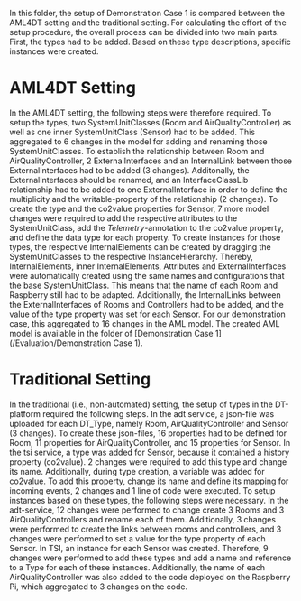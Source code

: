 In this folder, the setup of Demonstration Case 1 is compared between the AML4DT setting and the traditional setting.
For calculating the effort of the setup procedure, the overall process can be divided into two main parts. First, the types had to be added. Based on these type descriptions, specific instances were created.

# AML4DT Setting
In the AML4DT setting, the following steps were therefore required. 
To setup the types, two SystemUnitClasses (Room and AirQualityController) as well as one inner SystemUnitClass (Sensor) had to be added. This aggregated to 6 changes in the model for adding and renaming those SystemUnitClasses. To establish the relationship between Room and AirQualityController, 2 ExternalInterfaces and an InternalLink between those ExternalInterfaces had to be added (3 changes). Additonally, the ExternalInterfaces should be renamed, and an InterfaceClassLib relationship had to be added to one ExternalInterface in order to define the multiplicity and the writable-property of the relationship (2 changes). To create the type and the co2value properties for Sensor, 7 more model changes were required to add the respective attributes to the SystemUnitClass, add the *Telemetry*-annotation to the co2value property, and define the data type for each property. To create instances for those types, the respective InternalElements can be created by dragging the SystemUnitClasses to the respective InstanceHierarchy. Thereby, InternalElements, inner InternalElements, Attributes and ExternalInterfaces were automatically created using the same names and configurations that the base SystemUnitClass. This means that the name of each Room and Raspberry still had to be adapted. Additionally, the InternalLinks between the ExternalInterfaces of Rooms and Controllers had to be added, and the value of the type property was set for each Sensor. For our demonstration case, this aggregated to 16 changes in the AML model. The created AML model is available in the folder of [Demonstration Case 1](/Evaluation/Demonstration Case 1).

# Traditional Setting
In the traditional (i.e., non-automated) setting, the setup of types in the DT-platform required the following steps. In the adt service, a json-file was uploaded for each DT_Type, namely Room, AirQualityController and Sensor (3 changes). To create these json-files, 16 properties had to be defined for Room, 11 properties for AirQualityController, and 15 properties for Sensor. In the tsi service, a type was added for Sensor, because it contained a history property (co2value). 2 changes were required to add this type and change its name. Additionally, during type creation, a variable was added for co2value. To add this property, change its name and define its mapping for incoming events, 2 changes and 1 line of code were executed. To setup instances based on these types, the following steps were necessary. In the adt-service, 12 changes were performed to change create 3 Rooms and 3 AirQualityControllers and rename each of them. Additionally, 3 changes were performed to create the links between rooms and controllers, and 3 changes were performed to set a value for the type property of each Sensor. In TSI, an instance for each Sensor was created. Therefore, 9 changes were performed to add these types and add a name and reference to a Type for each of these instances. Additionally, the name of each AirQualityController was also added to the code deployed on the Raspberry Pi, which aggregated to 3 changes on the code.